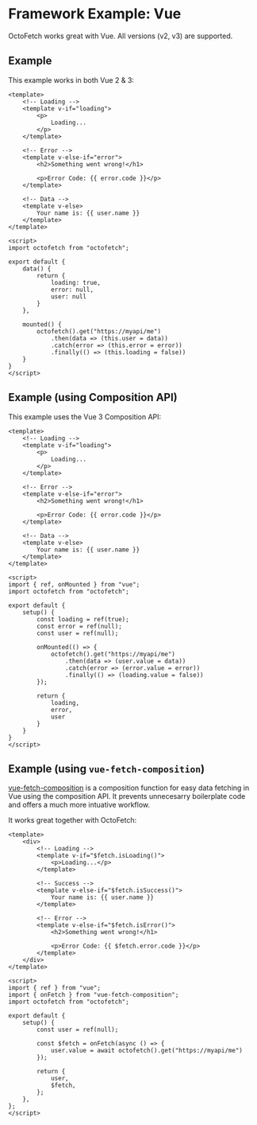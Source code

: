 # Framework Example: Vue

OctoFetch works great with Vue. All versions (v2, v3) are supported.

## Example

This example works in both Vue 2 & 3:

```vue
<template>
    <!-- Loading -->
    <template v-if="loading">
        <p>
            Loading...
        </p>
    </template>

    <!-- Error -->
    <template v-else-if="error">
        <h2>Something went wrong!</h1>

        <p>Error Code: {{ error.code }}</p>
    </template>

    <!-- Data -->
    <template v-else>
        Your name is: {{ user.name }}
    </template>
</template>

<script>
import octofetch from "octofetch";

export default {
    data() {
        return {
            loading: true,
            error: null,
            user: null
        }
    },

    mounted() {
        octofetch().get("https://myapi/me")
            .then(data => (this.user = data))
            .catch(error => (this.error = error))
            .finally(() => (this.loading = false))
    }
}
</script>
```

## Example (using Composition API)

This example uses the Vue 3 Composition API:

```vue
<template>
    <!-- Loading -->
    <template v-if="loading">
        <p>
            Loading...
        </p>
    </template>

    <!-- Error -->
    <template v-else-if="error">
        <h2>Something went wrong!</h1>

        <p>Error Code: {{ error.code }}</p>
    </template>

    <!-- Data -->
    <template v-else>
        Your name is: {{ user.name }}
    </template>
</template>

<script>
import { ref, onMounted } from "vue";
import octofetch from "octofetch";

export default {
    setup() {
        const loading = ref(true);
        const error = ref(null);
        const user = ref(null);

        onMounted(() => {
            octofetch().get("https://myapi/me")
                .then(data => (user.value = data))
                .catch(error => (error.value = error))
                .finally(() => (loading.value = false))
        });

        return {
            loading,
            error,
            user
        }
    }
}
</script>
```

## Example (using `vue-fetch-composition`)

[vue-fetch-composition](https://www.npmjs.com/package/vue-fetch-composition) is a composition function for easy data fetching in Vue using the composition API. It prevents unnecesarry boilerplate code and offers a much more intuative workflow.

It works great together with OctoFetch:

```vue
<template>
    <div>
        <!-- Loading -->
        <template v-if="$fetch.isLoading()">
            <p>Loading...</p>
        </template>

        <!-- Success -->
        <template v-else-if="$fetch.isSuccess()">
            Your name is: {{ user.name }}
        </template>

        <!-- Error -->
        <template v-else-if="$fetch.isError()">
            <h2>Something went wrong!</h1>

            <p>Error Code: {{ $fetch.error.code }}</p>
        </template>
    </div>
</template>

<script>
import { ref } from "vue";
import { onFetch } from "vue-fetch-composition";
import octofetch from "octofetch";

export default {
    setup() {
        const user = ref(null);

        const $fetch = onFetch(async () => {
            user.value = await octofetch().get("https://myapi/me")
        });

        return {
            user,
            $fetch,
        };
    },
};
</script>
```
